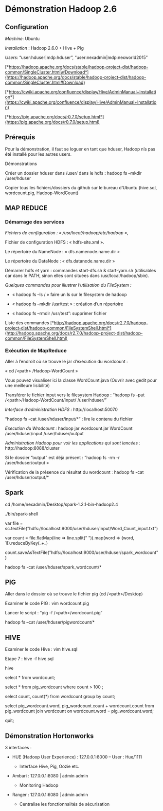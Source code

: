 ﻿Démonstration Hadoop 2.6
========================

Configuration
-------------

*Machine*: Ubuntu

*Installation* : Hadoop 2.6.0 + Hive + Pig

*Users:* “user:hduser|mdp:hduser”, “user:nexadmin|mdp:nexworld2015”

[*https://hadoop.apache.org/docs/stable/hadoop-project-dist/hadoop-common/SingleCluster.html\#Download*](https://hadoop.apache.org/docs/stable/hadoop-project-dist/hadoop-common/SingleCluster.html#Download)

[*https://cwiki.apache.org/confluence/display/Hive/AdminManual+Installation*](https://cwiki.apache.org/confluence/display/Hive/AdminManual+Installation)

[*https://pig.apache.org/docs/r0.7.0/setup.html*](https://pig.apache.org/docs/r0.7.0/setup.html)

Prérequis
---------

Pour la démonstration, il faut se loguer en tant que hduser, Hadoop n’a
pas été installé pour les autres users.

Démonstrations

Créer un dossier hduser dans /user/ dans le hdfs : hadoop fs –mkdir
/user/hduser

Copier tous les fichiers/dossiers du github sur le bureau d’Ubuntu
(hive.sql, wordcount.pig, Hadoop-WordCount)

MAP REDUCE
----------

### Démarrage des services

*Fichiers de configuration : « /usr/local/hadoop/etc/hadoop »*,

Fichier de configuration HDFS : « hdfs-site.xml ».

Le répertoire du NameNode : « dfs.namenode.name.dir »

Le répertoire du DataNode : « dfs.datanode.name.dir »

Démarrer hdfs et yarn : commandes start-dfs.sh & start-yarn.sh
(utilisables car dans le PATH, sinon elles sont situées dans
/usr/local/hadoop/sbin).

*Quelques commandes pour illustrer l’utilisation du FileSystem :*

-   « hadoop fs –ls / » faire un ls sur le filesystem de hadoop

-   « hadoop fs –mkdir /usr/test » : création d’un répertoire

-   « hadoop fs –rmdir /usr/test”: supprimer fichier

Liste des commandes
[*http://hadoop.apache.org/docs/r2.7.0/hadoop-project-dist/hadoop-common/FileSystemShell.html*](http://hadoop.apache.org/docs/r2.7.0/hadoop-project-dist/hadoop-common/FileSystemShell.html)

### Exécution de MapReduce

Aller à l’endroit où se trouve le jar d’exécution du wordcount :

« cd /&lt;path&gt; /Hadoop-WordCount »

Vous pouvez visualiser ici la classe WordCount.java (Ouvrir avec gedit
pour une meilleure lisibilité)

Transférer le fichier input vers le filesystem Hadoop : “hadoop fs -put
/&lt;path&gt;/Hadoop-WordCount/input/ /user/hduser/”

*Interface d’administration HDFS :* http://localhost:50070

“hadoop fs -cat /user/hduser/input/\*” : lire le contenu du fichier

*Execution du Wrodcount :* hadoop jar wordcount.jar WordCount
/user/hduser/input /user/hduser/output

*Administration Hadoop pour voir les applications qui sont lancées :*
http://hadoop:8088/cluster

Si le dossier “output” est déjà présent : “hadoop fs -rm -r
/user/hduser/output »

Vérification de la présence du résultat du wordcount : hadoop fs -cat
/user/hduser/output/\*

Spark
-----

cd /home/nexadmin/Desktop/spark-1.2.1-bin-hadoop2.4

./bin/spark-shell

var file =
sc.textFile("hdfs://localhost:9000/user/hduser/input/Word\_Count\_input.txt")

var count = file.flatMap(line =&gt; line.split(" ")).map(word =&gt;
(word, 1)).reduceByKey(\_+\_)

count.saveAsTextFile("hdfs://localhost:9000/user/hduser/spark\_wordcount")

hadoop fs -cat /user/hduser/spark\_wordcount/\*

PIG
---

Aller dans le dossier où se trouve le fichier pig (cd
/&lt;path&gt;/Desktop)

Examiner le code PIG : vim wordcount.pig

Lancer le script : “pig -f /&lt;path&gt;/wordcount.pig”

hadoop fs –cat /user/hduser/pigwordcount/\*

HIVE
----

Examiner le code Hive : vim hive.sql

Etape 7 : hive -f hive.sql

hive

select \* from wordcount;

select \* from pig\_wordcount where count &gt; 100 ;

select count, count(\*) from wordcount group by count;

select pig\_wordcount.word, pig\_wordcount.count + wordcount.count from
pig\_wordcount join wordcount on wordcount.word = pig\_wordcount.word;

quit;

Démonstration Hortonworks
-------------------------

3 interfaces :

-   HUE (Hadoop User Experience) : 127.0.0.1:8000 – User : Hue/1111

    -   Interface Hive, Pig, Oozie etc.

-   Ambari : 127.0.0.1:8080 | admin admin

    -   Monitoring Hadoop

-   Ranger : 127.0.0.1:6080 | admin admin

    -   Centralise les fonctionnalités de sécurisation



